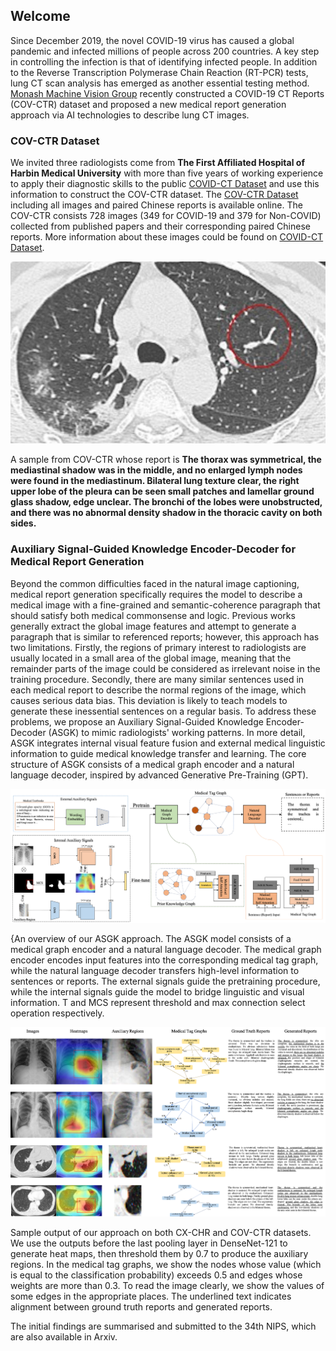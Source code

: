 ## Welcome

Since December 2019, the novel COVID-19 virus has caused a global pandemic and infected millions of people across 200 countries. 
A key step in controlling the infection is that of identifying infected people. 
In addition to the Reverse Transcription Polymerase Chain Reaction (RT-PCR) tests, lung CT scan analysis has emerged as another essential testing method. 
[Monash Machine Vision Group](http://www.mmvg.org/) recently constructed a COVID-19 CT Reports (COV-CTR) dataset and proposed a new medical report generation approach via AI technologies to describe lung CT images.

### COV-CTR Dataset

We invited three radiologists come from **The First Affiliated Hospital of Harbin Medical University** with more than five years of working experience to apply their diagnostic skills to the public [COVID-CT Dataset](https://github.com/UCSD-AI4H/COVID-CT) and use this information to construct the COV-CTR dataset.
The [COV-CTR Dataset](https://github.com/Draven-Lee/COVCTR/blob/master/COV-CTR.zip) including all images and paired Chinese reports is available online.
The COV-CTR consists 728 images (349 for COVID-19 and 379 for Non-COVID) collected from published papers and their corresponding paired Chinese reports. 
More information about these images could be found on [COVID-CT Dataset](https://github.com/UCSD-AI4H/COVID-CT).

![Sample](https://github.com/Draven-Lee/COVCTR/blob/master/imgs/2019-novel-Coronavirus-severe-adult-respiratory-dist_2020_International-Jour-p3-89%250.jpg)


A sample from COV-CTR whose report is 
**The thorax was symmetrical, the mediastinal shadow was in the middle, 
and no enlarged lymph nodes were found in the mediastinum. Bilateral lung texture clear, 
the right upper lobe of the pleura can be seen small patches and lamellar ground glass shadow, edge unclear. 
The bronchi of the lobes were unobstructed, and there was no abnormal density shadow in the thoracic cavity on both sides.**


### Auxiliary Signal-Guided Knowledge Encoder-Decoder for Medical Report Generation

Beyond the common difficulties faced in the natural image captioning, 
medical report generation specifically requires the model to describe a medical 
image with a fine-grained and semantic-coherence paragraph that should satisfy both medical commonsense and logic. 
Previous works generally extract the global image features and attempt to generate a paragraph that is similar to referenced reports; 
however, this approach has two limitations. Firstly, the regions of primary interest to radiologists are usually located in a small area of the global image, 
meaning that the remainder parts of the image could be considered as irrelevant noise in the training procedure. 
Secondly, there are many similar sentences used in each medical report to describe the normal regions of the image, 
which causes serious data bias. This deviation is likely to teach models to generate these inessential sentences on a regular basis. 
To address these problems, we propose an Auxiliary Signal-Guided Knowledge Encoder-Decoder (ASGK) to mimic radiologists' working patterns. 
In more detail, ASGK integrates internal visual feature fusion and external medical linguistic information to guide medical knowledge transfer and learning. 
The core structure of ASGK consists of a medical graph encoder and a natural language decoder, inspired by advanced Generative Pre-Training (GPT).


![ov](https://github.com/Draven-Lee/COVCTR/blob/master/imgs/ov.jpg)

{An overview of our ASGK approach. The ASGK model consists of a medical graph encoder and a natural language decoder. The medical graph encoder encodes input features into the corresponding medical tag graph, while the natural language decoder transfers high-level information to sentences or reports. The external signals guide the pretraining procedure, while the internal signals guide the model to bridge linguistic and visual information. T and MCS represent threshold and max connection select operation respectively.

![results](https://github.com/Draven-Lee/COVCTR/blob/master/imgs/results.jpg)

Sample output of our approach on both CX-CHR and COV-CTR datasets. 
We use the outputs before the last pooling layer in DenseNet-121 to generate heat maps, 
then threshold them by 0.7 to produce the auxiliary regions. 
In the medical tag graphs, we show the nodes whose value (which is equal to the classification probability) 
exceeds 0.5 and edges whose weights are more than 0.3. To read the image clearly, we show the values of
 some edges in the appropriate places. The underlined text indicates alignment between ground truth reports and generated reports.



The initial findings are summarised and submitted to the 34th NIPS, which are also available in Arxiv.


